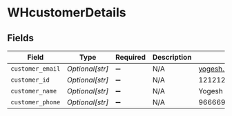 # WHcustomerDetails


## Fields

| Field                    | Type                     | Required                 | Description              | Example                  |
| ------------------------ | ------------------------ | ------------------------ | ------------------------ | ------------------------ |
| `customer_email`         | *Optional[str]*          | :heavy_minus_sign:       | N/A                      | yogesh.miglani@gmail.com |
| `customer_id`            | *Optional[str]*          | :heavy_minus_sign:       | N/A                      | 12121212                 |
| `customer_name`          | *Optional[str]*          | :heavy_minus_sign:       | N/A                      | Yogesh                   |
| `customer_phone`         | *Optional[str]*          | :heavy_minus_sign:       | N/A                      | 9666699999               |